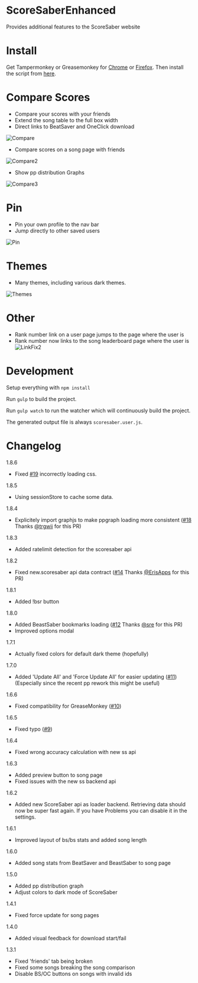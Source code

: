 # ScoreSaberEnhanced
Provides additional features to the ScoreSaber website

# Install
Get Tampermonkey or Greasemonkey for [Chrome](https://chrome.google.com/webstore/detail/tampermonkey/dhdgffkkebhmkfjojejmpbldmpobfkfo) or [Firefox](https://addons.mozilla.org/firefox/addon/tampermonkey/). Then install the script from [here](https://github.com/Splamy/ScoreSaberEnhanced/raw/master/scoresaber.user.js).

# Compare Scores
- Compare your scores with your friends
- Extend the song table to the full box width
- Direct links to BeatSaver and OneClick download

![Compare](https://i.imgur.com/3xy8FQo.png)

- Compare scores on a song page with friends

![Compare2](https://i.imgur.com/ZtCGEbx.png)

- Show pp distribution Graphs

![Compare3](https://i.imgur.com/KQNqWFg.png)

# Pin
- Pin your own profile to the nav bar
- Jump directly to other saved users

![Pin](https://i.imgur.com/2B0GLwi.png)

# Themes
- Many themes, including various dark themes.

![Themes](https://i.imgur.com/3Nso0TP.png)

# Other
- Rank number link on a user page jumps to the page where the user is
- Rank number now links to the song leaderboard page where the user is
![LinkFix2](https://i.imgur.com/U1quEKP.png)



# Development

Setup everything with `npm install`

Run `gulp` to build the project.

Run `gulp watch` to run the watcher which will continuously build the project.

The generated output file is always `scoresaber.user.js`.

# Changelog

1.8.6
 - Fixed [#19](https://github.com/Splamy/ScoreSaberEnhanced/issues/19) incorrectly loading css.

1.8.5
 - Using sessionStore to cache some data.

1.8.4
 - Explicitely import graphjs to make ppgraph loading more consistent ([#18](https://github.com/Splamy/ScoreSaberEnhanced/pull/18) Thanks [@trgwii](https://github.com/trgwii) for this PR)

1.8.3
 - Added ratelimit detection for the scoresaber api

1.8.2
 - Fixed new.scoresaber api data contract ([#14](https://github.com/Splamy/ScoreSaberEnhanced/pull/14) Thanks [@ErisApps](https://github.com/ErisApps) for this PR)

1.8.1
 - Added !bsr button

1.8.0
 - Added BeastSaber bookmarks loading ([#12](https://github.com/Splamy/ScoreSaberEnhanced/pull/12) Thanks [@sre](https://github.com/sre) for this PR)
 - Improved options modal

1.7.1
 - Actually fixed colors for default dark theme (hopefully)

1.7.0
 - Added 'Update All' and 'Force Update All' for easier updating ([#11](https://github.com/Splamy/ScoreSaberEnhanced/issues/11))  
   (Especially since the recent pp rework this might be useful)

1.6.6
 - Fixed compatibility for GreaseMonkey ([#10](https://github.com/Splamy/ScoreSaberEnhanced/issues/10))

1.6.5
 - Fixed typo ([#9](https://github.com/Splamy/ScoreSaberEnhanced/issues/9))

1.6.4
 - Fixed wrong accuracy calculation with new ss api

1.6.3
 - Added preview button to song page
 - Fixed issues with the new ss backend api

1.6.2
 - Added new ScoreSaber api as loader backend.
   Retrieving data should now be super fast again.
   If you have Problems you can disable it in the settings.

1.6.1
 - Improved layout of bs/bs stats and added song length

1.6.0
 - Added song stats from BeatSaver and BeastSaber to song page

1.5.0
 - Added pp distribution graph
 - Adjust colors to dark mode of ScoreSaber

1.4.1
 - Fixed force update for song pages

1.4.0
 - Added visual feedback for download start/fail

1.3.1
 - Fixed 'friends' tab being broken
 - Fixed some songs breaking the song comparison
 - Disable BS/OC buttons on songs with invalid ids
